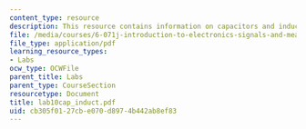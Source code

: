 ```yaml
---
content_type: resource
description: This resource contains information on capacitors and inductors
file: /media/courses/6-071j-introduction-to-electronics-signals-and-measurement-spring-2006/cb305f0127cbe070d8974b442ab8ef83_lab10cap_induct.pdf
file_type: application/pdf
learning_resource_types:
- Labs
ocw_type: OCWFile
parent_title: Labs
parent_type: CourseSection
resourcetype: Document
title: lab10cap_induct.pdf
uid: cb305f01-27cb-e070-d897-4b442ab8ef83
---
```

